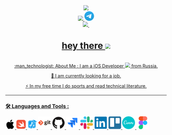       
<div id="header" align="center">
  <img src="https://media.giphy.com/media/cge9nG7e7wKWbMm9cY/giphy.gif" width="150"/>
      
</div>
  
 <div id="badges" align="center">
 <a href="https://www.linkedin.com/in/alexanderkosyakov/">
  <img src="https://img.shields.io/badge/LinkedIn-blue?logo=linkedin&logoColor=white&style=for-the-badge"/>
  <a href="https://t.me/AlexanderKosyakov">
  <img src="https://github.com/badges/shields/blob/master/logo/telegram.svg" title="Telegramm" **alt="Git" width="30" height="30"/> 
       
       
</div>
<div id="cs" align="center">
<img src="https://komarev.com/ghpvc/?username=gOweRkrd""/>
<img>
<h1>
  hey there
  <img src="https://media.giphy.com/media/hvRJCLFzcasrR4ia7z/giphy.gif" width="30px"/>
</h1>
<img>         
  <div align="centre">
   :man_technologist: About Me :                                                                                 
I am a iOS Developer <img src="https://media.giphy.com/media/WUlplcMpOCEmTGBtBW/giphy.gif" width="30"> from Russia.
                                                                                                     
  :telescope:           I am currently looking for a job.

 :zap: In my free time I do sports and read technical literature.  
 <div align="left">
                  
---

### :hammer_and_wrench: Languages and Tools :
              
 <div align="left">
  <img src="https://github.com/devicons/devicon/blob/master/icons/apple/apple-original.svg" title="Git" **alt="Git" width="30" height="30"/>                      <img src="https://github.com/devicons/devicon/blob/master/icons/swift/swift-original.svg    " title="Git" **alt="Git" width="30" height="30"/>              <img src="https://github.com/devicons/devicon/blob/master/icons/xcode/xcode-plain.svg " title="Git" **alt="Git" width="30" height="30"/>                                                        
  <img src="https://github.com/devicons/devicon/blob/master/icons/git/git-original-wordmark.svg" title="Git" **alt="Git" width="40" height="40"/>
    <img src="https://github.com/devicons/devicon/blob/master/icons/github/github-original.svg" title="Git" **alt="Git" width="40" height="40"/>               <img src="https://github.com/devicons/devicon/blob/master/icons/jira/jira-original.svg  " title="Git" **alt="Git" width="40" height="40"/>                  <img src="https://github.com/devicons/devicon/blob/master/icons/slack/slack-original.svg " title="Git" **alt="Git" width="40" height="40"/>   
    <img src="https://github.com/devicons/devicon/blob/master/icons/linkedin/linkedin-original.svg   " title="Git" **alt="Git" width="40" height="40"/>            <img src="https://github.com/devicons/devicon/blob/master/icons/trello/trello-plain.svg" title="Git" **alt="Git" width="40" height="40"/>                                                                       
   <img src="https://github.com/devicons/devicon/blob/master/icons/canva/canva-original.svg" title="Git" **alt="Git" width="40" height="40"/> 
    <img src="https://github.com/devicons/devicon/blob/master/icons/figma/figma-original.svg " title="Git" **alt="Git" width="40" height="40"/> 
      <div>   
       
       
<!-- BLOG-POST-LIST:START -->
<!-- BLOG-POST-LIST:END -->                                                                                                                                    
                                                                                                              
                                                                                                                                                                                             
         
                                                                                                    
